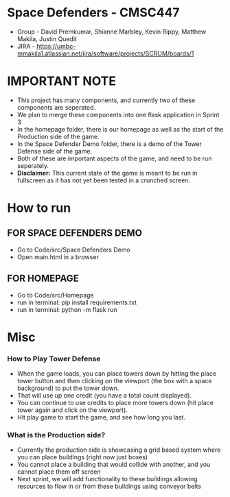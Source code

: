 # Space Defenders - CMSC447
* Group - David Premkumar, Shianne Marbley, Kevin Rippy, Matthew Makila, Justin Quedit
* JIRA - https://umbc-mmakila1.atlassian.net/jira/software/projects/SCRUM/boards/1

# IMPORTANT NOTE
* This project has many components, and currently two of these components are seperated.
* We plan to merge these components into one flask application in Sprint 3
* In the homepage folder, there is our homepage as well as the start of the Production side of the game.
* In the Space Defender Demo folder, there is a demo of the Tower Defense side of the game.
* Both of these are important aspects of the game, and need to be run seperately.
* __Disclaimer:__ This current state of the game is meant to be run in fullscreen as it has not yet been tested in a crunched screen.

# How to run
## FOR SPACE DEFENDERS DEMO
* Go to Code/src/Space Defenders Demo
* Open main.html in a browser
## FOR HOMEPAGE
* Go to Code/src/Homepage
* run in terminal: pip install requirements.txt
* run in terminal: python -m flask run

# Misc
### How to Play Tower Defense
* When the game loads, you can place towers down by hitting the place tower button and then clicking on the viewport (the box with a space background) to put the tower down.
* That will use up one credit (you have a total count displayed).
* You can continue to use credits to place more towers down (hit place tower again and click on the viewport). 
* Hit play game to start the game, and see how long you last.
### What is the Production side?
* Currently the production side is showcasing a grid based system where you can place buildings (right now just boxes)
* You cannot place a building that would collide with another, and you cannot place them off screen
* Next sprint, we will add functionality to these buildings allowing resources to flow in or from these buildings using conveyor belts
